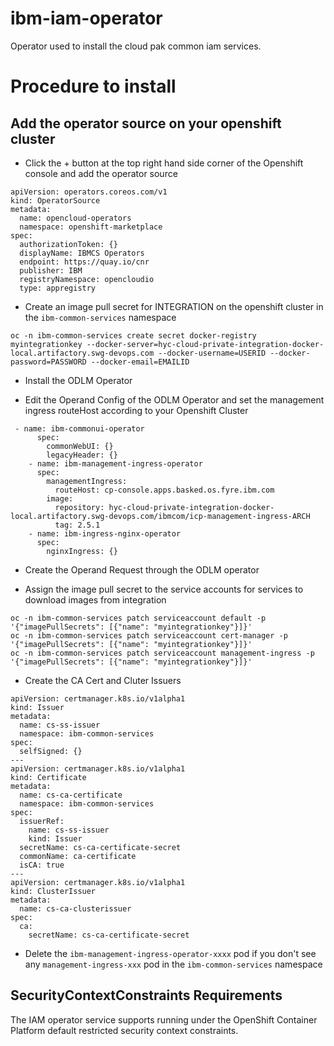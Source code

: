 # ibm-iam-operator
Operator used to install the cloud pak common iam services.


# Procedure to install


## Add the operator source on your openshift cluster

- Click the + button at the top right hand side corner of the Openshift console and add the operator source
```
apiVersion: operators.coreos.com/v1
kind: OperatorSource
metadata:
  name: opencloud-operators
  namespace: openshift-marketplace
spec:
  authorizationToken: {}
  displayName: IBMCS Operators
  endpoint: https://quay.io/cnr
  publisher: IBM
  registryNamespace: opencloudio
  type: appregistry
```

- Create an image pull secret for INTEGRATION on the openshift cluster in the `ibm-common-services` namespace

`oc -n ibm-common-services create secret docker-registry myintegrationkey --docker-server=hyc-cloud-private-integration-docker-local.artifactory.swg-devops.com --docker-username=USERID --docker-password=PASSWORD --docker-email=EMAILID`

- Install the ODLM Operator 

- Edit the Operand Config of the ODLM Operator and set the management ingress routeHost according to your Openshift Cluster
```
 - name: ibm-commonui-operator
      spec:
        commonWebUI: {}
        legacyHeader: {}
    - name: ibm-management-ingress-operator
      spec:
        managementIngress:
          routeHost: cp-console.apps.basked.os.fyre.ibm.com
        image:
          repository: hyc-cloud-private-integration-docker-local.artifactory.swg-devops.com/ibmcom/icp-management-ingress-ARCH
          tag: 2.5.1
    - name: ibm-ingress-nginx-operator
      spec:
        nginxIngress: {}
```

- Create the Operand Request through the ODLM operator

- Assign the image pull secret to the service accounts for services to download images from integration
```
oc -n ibm-common-services patch serviceaccount default -p '{"imagePullSecrets": [{"name": "myintegrationkey"}]}'
oc -n ibm-common-services patch serviceaccount cert-manager -p '{"imagePullSecrets": [{"name": "myintegrationkey"}]}'
oc -n ibm-common-services patch serviceaccount management-ingress -p '{"imagePullSecrets": [{"name": "myintegrationkey"}]}'
```

- Create the CA Cert and Cluter Issuers
```
apiVersion: certmanager.k8s.io/v1alpha1
kind: Issuer
metadata:
  name: cs-ss-issuer
  namespace: ibm-common-services
spec:
  selfSigned: {}
---
apiVersion: certmanager.k8s.io/v1alpha1
kind: Certificate
metadata:
  name: cs-ca-certificate
  namespace: ibm-common-services
spec:
  issuerRef:
    name: cs-ss-issuer
    kind: Issuer
  secretName: cs-ca-certificate-secret
  commonName: ca-certificate
  isCA: true
---
apiVersion: certmanager.k8s.io/v1alpha1
kind: ClusterIssuer
metadata:
  name: cs-ca-clusterissuer
spec:
  ca:
    secretName: cs-ca-certificate-secret
```

- Delete the `ibm-management-ingress-operator-xxxx` pod if you don't see any `management-ingress-xxx` pod in the `ibm-common-services` namespace

## SecurityContextConstraints Requirements

The IAM operator service supports running under the OpenShift Container Platform default restricted security context constraints.
